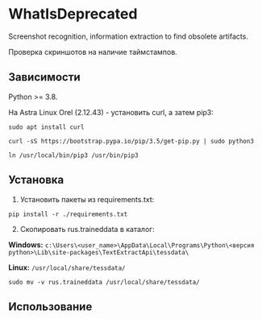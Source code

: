 # WhatIsDeprecated
Screenshot recognition, information extraction to find obsolete artifacts.

Проверка скриншотов на наличие таймстампов.

## Зависимости

Python >= 3.8.

На Astra Linux Orel (2.12.43)  - установить curl, а затем pip3:

`sudo apt install curl`

`curl -sS https://bootstrap.pypa.io/pip/3.5/get-pip.py | sudo python3`

`ln /usr/local/bin/pip3 /usr/bin/pip3`


## Установка 
1. Установить пакеты из requirements.txt:

`pip install -r ./requirements.txt`

2. Скопировать rus.traineddata в каталог:

**Windows:** `c:\Users\<user_name>\AppData\Local\Programs\Python\<версия python>\Lib\site-packages\TextExtractApi\tessdata\` 

**Linux:** `/usr/local/share/tessdata/`

`sudo mv -v rus.traineddata /usr/local/share/tessdata/`

## Использование

